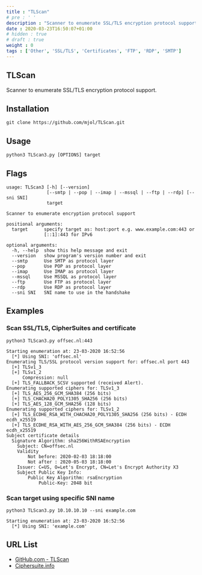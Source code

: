 ```yaml
---
title : "TLScan"
# pre : ' '
description : "Scanner to enumerate SSL/TLS encryption protocol support."
date : 2020-03-23T16:50:07+01:00
# hidden : true
# draft : true
weight : 0
tags : ['Other', 'SSL/TLS', 'Certificates', 'FTP', 'RDP', 'SMTP']
---
```


## TLScan

Scanner to enumerate SSL/TLS encryption protocol support.

## Installation

```plain
git clone https://github.com/mjol/TLScan.git
```

## Usage

```plain
python3 TLScan3.py [OPTIONS] target
```

## Flags

```plain
usage: TLScan3 [-h] [--version]
               [--smtp | --pop | --imap | --mssql | --ftp | --rdp] [--sni SNI]
               target

Scanner to enumerate encryption protocol support

positional arguments:
  target      specify target as: host:port e.g. www.example.com:443 or
              [::1]:443 for IPv6

optional arguments:
  -h, --help  show this help message and exit
  --version   show program's version number and exit
  --smtp      Use SMTP as protocol layer
  --pop       Use POP as protocol layer
  --imap      Use IMAP as protocol layer
  --mssql     Use MSSQL as protocol layer
  --ftp       Use FTP as protocol layer
  --rdp       Use RDP as protocol layer
  --sni SNI   SNI name to use in the handshake
```

## Examples

### Scan SSL/TLS, CipherSuites and certificate

```plain
python3 TLScan3.py offsec.nl:443

Starting enumeration at: 23-03-2020 16:52:56
  [*] Using SNI: 'offsec.nl'
Enumerating TLS/SSL protocol version support for: offsec.nl port 443
  [+] TLSv1_3
  [+] TLSv1_2
      Compression: null
  [+] TLS_FALLBACK_SCSV supported (received Alert).
Enumerating supported ciphers for: TLSv1_3
  [+] TLS_AES_256_GCM_SHA384 (256 bits)
  [+] TLS_CHACHA20_POLY1305_SHA256 (256 bits)
  [+] TLS_AES_128_GCM_SHA256 (128 bits)
Enumerating supported ciphers for: TLSv1_2
  [+] TLS_ECDHE_RSA_WITH_CHACHA20_POLY1305_SHA256 (256 bits) - ECDH ecdh_x25519
  [+] TLS_ECDHE_RSA_WITH_AES_256_GCM_SHA384 (256 bits) - ECDH ecdh_x25519
Subject certificate details
  Signature Algorithm: sha256WithRSAEncryption
    Subject: CN=offsec.nl
    Validity
        Not before: 2020-02-03 18:18:00
        Not after : 2020-05-03 18:18:00
    Issuer: C=US, O=Let's Encrypt, CN=Let's Encrypt Authority X3
    Subject Public Key Info:
        Public Key Algorithm: rsaEncryption
            Public-Key: 2048 bit
```

### Scan target using specific SNI name

```plain
python3 TLScan3.py 10.10.10.10 --sni example.com

Starting enumeration at: 23-03-2020 16:52:56
  [*] Using SNI: 'example.com'
```

## URL List

- [GitHub.com - TLScan](https://github.com/mjol/TLScan)
- [Ciphersuite.info](https://ciphersuite.info/)
